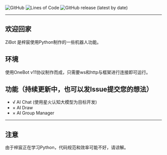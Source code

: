 ![GitHub](https://img.shields.io/github/license/zi-c/ZiBot?style=flat-square)
![Lines of Code](https://tokei.rs/b1/github/zi-c/ZiBot?category=code&label=Lines%20of%20Code&style=flat-square)
![GitHub release (latest by date)](https://img.shields.io/github/v/release/zi-c/ZiBot?style=flat-square)

---
## 欢迎回家
ZiBot 是梓宸使用Python制作的一些机器人功能。

## 环境
使用OneBot v11协议制作而成，只需要ws和http与框架进行连接即可运行。

## 功能（持续更新中，也可以发Issue提交您的想法）
- √ AI Chat (使用星火认知大模型为目标开发)
- × AI Draw
- × AI Group Manager

---
## 注意
由于梓宸正在学习Python，代码规范和效率可能不好，请谅解。


